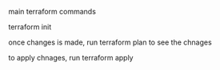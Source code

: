 main terraform commands

terraform init

once changes is made, run terraform plan to see the chnages

to apply chnages, run terraform apply
